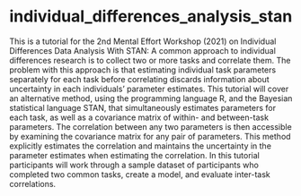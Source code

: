 # individual_differences_analysis_stan
This is a tutorial for the 2nd Mental Effort Workshop (2021) on Individual Differences Data Analysis With STAN: A common approach to individual differences research is to collect two or more tasks and correlate them. The problem with this approach is that estimating individual task parameters separately for each task before correlating discards information about uncertainty in each individuals’ parameter estimates. This tutorial will cover an alternative method, using the programming language R, and the Bayesian statistical language STAN, that simultaneously estimates parameters for each task, as well as a covariance matrix of within- and between-task parameters. The correlation between any two parameters is then accessible by examining the covariance matrix for any pair of parameters. This method  explicitly estimates the correlation and maintains the uncertainty in the parameter estimates when estimating the correlation. In this tutorial participants will work through a sample dataset of participants who completed two common tasks, create a model, and evaluate inter-task correlations. 
